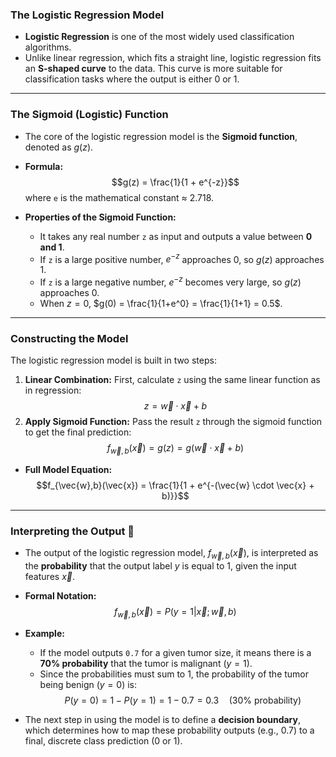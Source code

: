 ### **The Logistic Regression Model**

- **Logistic Regression** is one of the most widely used classification algorithms.
- Unlike linear regression, which fits a straight line, logistic regression fits an **S-shaped curve** to the data. This curve is more suitable for classification tasks where the output is either 0 or 1.

---

### **The Sigmoid (Logistic) Function**

- The core of the logistic regression model is the **Sigmoid function**, denoted as $g(z)$.
- **Formula:**
  $$g(z) = \frac{1}{1 + e^{-z}}$$
  where `e` is the mathematical constant ≈ 2.718.

- **Properties of the Sigmoid Function:**
  - It takes any real number `z` as input and outputs a value between **0 and 1**.
  - If `z` is a large positive number, $e^{-z}$ approaches 0, so $g(z)$ approaches 1.
  - If `z` is a large negative number, $e^{-z}$ becomes very large, so $g(z)$ approaches 0.
  - When $z=0$, $g(0) = \frac{1}{1+e^0} = \frac{1}{1+1} = 0.5$.

---

### **Constructing the Model**

The logistic regression model is built in two steps:

1.  **Linear Combination:** First, calculate `z` using the same linear function as in regression:
    $$z = \vec{w} \cdot \vec{x} + b$$
2.  **Apply Sigmoid Function:** Pass the result `z` through the sigmoid function to get the final prediction:
    $$f_{\vec{w},b}(\vec{x}) = g(z) = g(\vec{w} \cdot \vec{x} + b)$$

- **Full Model Equation:**
  $$f_{\vec{w},b}(\vec{x}) = \frac{1}{1 + e^{-(\vec{w} \cdot \vec{x} + b)}}$$

---

### **Interpreting the Output 🧐**

- The output of the logistic regression model, $f_{\vec{w},b}(\vec{x})$, is interpreted as the **probability** that the output label $y$ is equal to 1, given the input features $\vec{x}$.
- **Formal Notation:**
  $$f_{\vec{w},b}(\vec{x}) = P(y=1 | \vec{x}; \vec{w}, b)$$

- **Example:**

  - If the model outputs `0.7` for a given tumor size, it means there is a **70% probability** that the tumor is malignant ($y=1$).
  - Since the probabilities must sum to 1, the probability of the tumor being benign ($y=0$) is:
    $$P(y=0) = 1 - P(y=1) = 1 - 0.7 = 0.3 \quad (30\% \text{ probability})$$

- The next step in using the model is to define a **decision boundary**, which determines how to map these probability outputs (e.g., 0.7) to a final, discrete class prediction (0 or 1).
